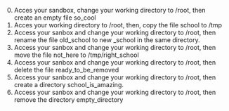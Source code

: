 0. Acces your sandbox, change your working directory to /root, then create an empty file so_cool
1. Acces your working directory to /root, then, copy the file school to /tmp
2. Access your sanbox and change your working directory to /root, then rename the file old_school to new _school in the same directory.
3. Access your sanbox and change your working directory to /root, then move the file not_here to /tmp/right_school
4. Access your sanbox and change your working directory to /root, then delete the file ready_to_be_removed
5. Access your sanbox and change your working directory to /root, then create a directory school_is_amazing.
6. Access your sanbox and change your working directory to /root, then remove the directory empty_directory

